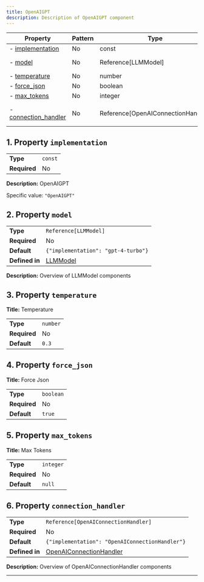 ```yaml
---
title: OpenAIGPT
description: Description of OpenAIGPT component
---
```


| Property                                     | Pattern | Type                               | Deprecated | Definition                                       | Title/Description                              |
| -------------------------------------------- | ------- | ---------------------------------- | ---------- | ------------------------------------------------ | ---------------------------------------------- |
| - [implementation](#implementation )         | No      | const                              | No         | -                                                | OpenAIGPT                                      |
| - [model](#model )                           | No      | Reference[LLMModel]                | No         | In [LLMModel](/docs/components/llmmodel/overview)                | Overview of LLMModel components                |
| - [temperature](#temperature )               | No      | number                             | No         | -                                                | Temperature                                    |
| - [force_json](#force_json )                 | No      | boolean                            | No         | -                                                | Force Json                                     |
| - [max_tokens](#max_tokens )                 | No      | integer                            | No         | -                                                | Max Tokens                                     |
| - [connection_handler](#connection_handler ) | No      | Reference[OpenAIConnectionHandler] | No         | In [OpenAIConnectionHandler](/docs/components/openaiconnectionhandler/overview) | Overview of OpenAIConnectionHandler components |

## <a name="implementation"></a>1. Property `implementation`

|              |         |
| ------------ | ------- |
| **Type**     | `const` |
| **Required** | No      |

**Description:** OpenAIGPT

Specific value: `"OpenAIGPT"`

## <a name="model"></a>2. Property `model`

|                |                                     |
| -------------- | ----------------------------------- |
| **Type**       | `Reference[LLMModel]`               |
| **Required**   | No                                  |
| **Default**    | `{"implementation": "gpt-4-turbo"}` |
| **Defined in** | [LLMModel](/docs/components/llmmodel/overview)      |

**Description:** Overview of LLMModel components

## <a name="temperature"></a>3. Property `temperature`

**Title:** Temperature

|              |          |
| ------------ | -------- |
| **Type**     | `number` |
| **Required** | No       |
| **Default**  | `0.3`    |

## <a name="force_json"></a>4. Property `force_json`

**Title:** Force Json

|              |           |
| ------------ | --------- |
| **Type**     | `boolean` |
| **Required** | No        |
| **Default**  | `true`    |

## <a name="max_tokens"></a>5. Property `max_tokens`

**Title:** Max Tokens

|              |           |
| ------------ | --------- |
| **Type**     | `integer` |
| **Required** | No        |
| **Default**  | `null`    |

## <a name="connection_handler"></a>6. Property `connection_handler`

|                |                                                 |
| -------------- | ----------------------------------------------- |
| **Type**       | `Reference[OpenAIConnectionHandler]`            |
| **Required**   | No                                              |
| **Default**    | `{"implementation": "OpenAIConnectionHandler"}` |
| **Defined in** | [OpenAIConnectionHandler](/docs/components/openaiconnectionhandler/overview)   |

**Description:** Overview of OpenAIConnectionHandler components

----------------------------------------------------------------------------------------------------------------------------
